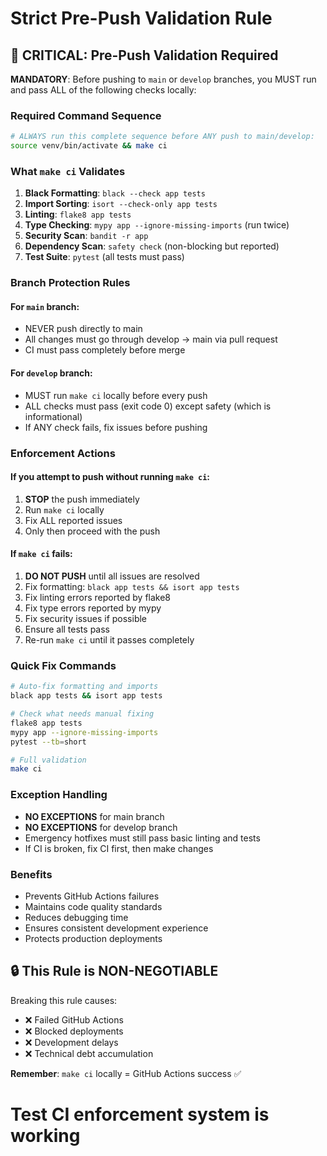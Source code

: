 # Strict Pre-Push Validation Rule

## 🚨 CRITICAL: Pre-Push Validation Required

**MANDATORY**: Before pushing to `main` or `develop` branches, you MUST run and pass ALL of the following checks locally:

### Required Command Sequence
```bash
# ALWAYS run this complete sequence before ANY push to main/develop:
source venv/bin/activate && make ci
```

### What `make ci` Validates
1. **Black Formatting**: `black --check app tests`
2. **Import Sorting**: `isort --check-only app tests`
3. **Linting**: `flake8 app tests`
4. **Type Checking**: `mypy app --ignore-missing-imports` (run twice)
5. **Security Scan**: `bandit -r app`
6. **Dependency Scan**: `safety check` (non-blocking but reported)
7. **Test Suite**: `pytest` (all tests must pass)

### Branch Protection Rules

#### For `main` branch:
- NEVER push directly to main
- All changes must go through develop → main via pull request
- CI must pass completely before merge

#### For `develop` branch:
- MUST run `make ci` locally before every push
- ALL checks must pass (exit code 0) except safety (which is informational)
- If ANY check fails, fix issues before pushing

### Enforcement Actions

#### If you attempt to push without running `make ci`:
1. **STOP** the push immediately
2. Run `make ci` locally
3. Fix ALL reported issues
4. Only then proceed with the push

#### If `make ci` fails:
1. **DO NOT PUSH** until all issues are resolved
2. Fix formatting: `black app tests && isort app tests`
3. Fix linting errors reported by flake8
4. Fix type errors reported by mypy
5. Fix security issues if possible
6. Ensure all tests pass
7. Re-run `make ci` until it passes completely

### Quick Fix Commands

```bash
# Auto-fix formatting and imports
black app tests && isort app tests

# Check what needs manual fixing
flake8 app tests
mypy app --ignore-missing-imports
pytest --tb=short

# Full validation
make ci
```

### Exception Handling
- **NO EXCEPTIONS** for main branch
- **NO EXCEPTIONS** for develop branch
- Emergency hotfixes must still pass basic linting and tests
- If CI is broken, fix CI first, then make changes

### Benefits
- Prevents GitHub Actions failures
- Maintains code quality standards
- Reduces debugging time
- Ensures consistent development experience
- Protects production deployments

## 🔒 This Rule is NON-NEGOTIABLE

Breaking this rule causes:
- ❌ Failed GitHub Actions
- ❌ Blocked deployments
- ❌ Development delays
- ❌ Technical debt accumulation

**Remember**: `make ci` locally = GitHub Actions success ✅
# Test CI enforcement system is working

